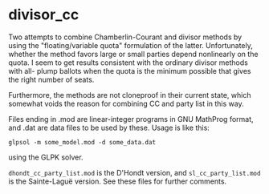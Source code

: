 divisor\_cc
===========

Two attempts to combine Chamberlin-Courant and divisor methods by using the
"floating/variable quota" formulation of the latter. Unfortunately, whether
the method favors large or small parties depend nonlinearly on the quota. I
seem to get results consistent with the ordinary divisor methods with all-
plump ballots when the quota is the minimum possible that gives the right
number of seats.

Furthermore, the methods are not cloneproof in their current state, which 
somewhat voids the reason for combining CC and party list in this way.

Files ending in .mod are linear-integer programs in GNU MathProg format, and
.dat are data files to be used by these. Usage is like this:

`glpsol -m some_model.mod -d some_data.dat`

using the GLPK solver.

`dhondt_cc_party_list.mod` is the D'Hondt version, and `sl_cc_party_list.mod` 
is the Sainte-Laguë version. See these files for further comments.
